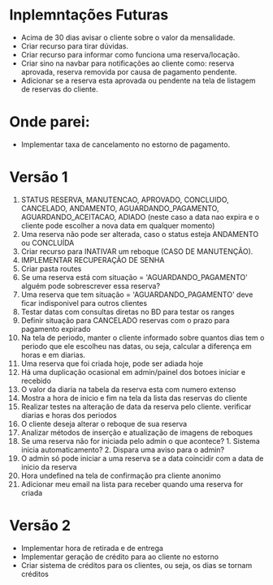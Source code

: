 # Inplemntações Futuras

* Acima de 30 dias avisar o cliente sobre o valor da mensalidade.
* Criar recurso para tirar dúvidas.
* Criar recurso para informar como funciona uma reserva/locação.
* Criar sino na navbar para notificações ao cliente como: reserva aprovada, reserva removida por causa
    de pagamento pendente.
* Adicionar  se a reserva esta aprovada ou pendente na tela de listagem de reservas do cliente.

# Onde parei:

* Implementar taxa de cancelamento no estorno de pagamento.

# Versão 1

1. STATUS RESERVA, MANUTENCAO, APROVADO, CONCLUIDO, CANCELADO, ANDAMENTO, AGUARDANDO_PAGAMENTO, AGUARDANDO_ACEITACAO, ADIADO (neste caso a data nao expira e o cliente pode escolher a nova data em qualquer momento)
5. Uma reserva não pode ser alterada, caso o status esteja ANDAMENTO ou CONCLUÍDA
3. Criar recurso para INATIVAR um reboque (CASO DE MANUTENÇÃO). 
4. IMPLEMENTAR RECUPERAÇÃO DE SENHA
8. Criar pasta routes
10. Se uma reserva está com situação = 'AGUARDANDO_PAGAMENTO' alguém pode sobrescrever essa reserva?
11. Uma reserva que tem situação = 'AGUARDANDO_PAGAMENTO' deve ficar indisponivel para outros clientes
14. Testar datas com consultas diretas no BD para testar os ranges
16. Definir situação para CANCELADO reservas com o prazo para pagamento expirado
19. Na tela de periodo, manter o cliente informado sobre quantos dias tem o periodo que ele escolheu nas datas, ou seja, calcular a diferença em 
horas e em diarias.
22. Uma reserva que foi criada hoje, pode ser adiada hoje
23. Há uma duplicação ocasional em admin/painel dos botoes iniciar e recebido
24. O valor da diaria na tabela da reserva esta com numero extenso
25. Mostra a hora de inicio e fim na tela da lista das reservas do cliente
26. Realizar testes na alteração de data da reserva pelo cliente. verificar diarias e horas dos periodos
27. O cliente deseja alterar o reboque de sua reserva
28. Analizar métodos de inserção e atualização de imagens de reboques
29. Se uma reserva não for iniciada pelo admin o que acontece? 1. Sistema inicia automaticamento? 2. Dispara uma aviso para o admin?
30. O admin só pode iniciar a uma reserva se a data coincidir com a data de inicio da reserva
31. Hora undefined na tela de confirmação pra cliente anonimo
32. Adicionar meu email na lista para receber quando uma reserva for criada


# Versão 2

* Implementar hora de retirada e de entrega
* Implementar geração de crédito para ao cliente no estorno
* Criar sistema de créditos para os clientes, ou seja, os dias se tornam créditos

